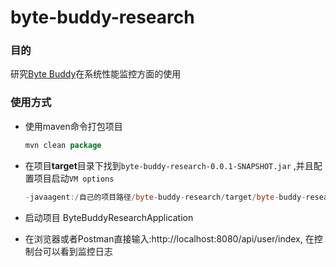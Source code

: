 # byte-buddy-research

### 目的

研究[Byte Buddy](http://bytebuddy.net/#/)在系统性能监控方面的使用



### 使用方式

- 使用maven命令打包项目

  ```java
  mvn clean package 
  ```

  

- 在项目**target**目录下找到`byte-buddy-research-0.0.1-SNAPSHOT.jar` ,并且配置项目启动`VM options`

  ```java
  -javaagent:/自己的项目路径/byte-buddy-research/target/byte-buddy-research-0.0.1-SNAPSHOT.jar
  ```

- 启动项目 ByteBuddyResearchApplication

  

- 在浏览器或者Postman直接输入:http://localhost:8080/api/user/index, 在控制台可以看到监控日志

  

